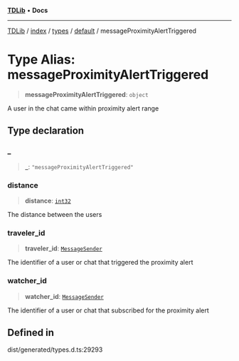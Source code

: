 [**TDLib**](../../../../../../README.md) • **Docs**

***

[TDLib](../../../../../../modules.md) / [index](../../../../../README.md) / [types](../../../README.md) / [default](../README.md) / messageProximityAlertTriggered

# Type Alias: messageProximityAlertTriggered

> **messageProximityAlertTriggered**: `object`

A user in the chat came within proximity alert range

## Type declaration

### \_

> **\_**: `"messageProximityAlertTriggered"`

### distance

> **distance**: [`int32`](int32.md)

The distance between the users

### traveler\_id

> **traveler\_id**: [`MessageSender`](MessageSender.md)

The identifier of a user or chat that triggered the proximity alert

### watcher\_id

> **watcher\_id**: [`MessageSender`](MessageSender.md)

The identifier of a user or chat that subscribed for the proximity alert

## Defined in

dist/generated/types.d.ts:29293

